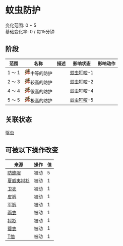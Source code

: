 # 蚊虫防护  
变化范围: 0 ~ 5  
基础变化率: 0 / 每15分钟  
## 阶段  
范围  |  名称  |  描述  |  影响状态  |  影响动作  
----  |  ----  |  ----  |  ----  |  ----  
1 ～ 1  |  <img decoding="async" src="Sprite/Bugs.png" href="a.md" style="max-width:20px;max-height:20px;">中等的防护  |    |  [蚊虫叮咬](BugDamage.md)-1  |    
2 ～ 3  |  <img decoding="async" src="Sprite/Bugs.png" href="a.md" style="max-width:20px;max-height:20px;">较高的防护  |    |  [蚊虫叮咬](BugDamage.md)-2  |    
4 ～ 4  |  <img decoding="async" src="Sprite/Bugs.png" href="a.md" style="max-width:20px;max-height:20px;">很高的防护  |    |  [蚊虫叮咬](BugDamage.md)-4  |    
5 ～ 5  |  <img decoding="async" src="Sprite/Bugs.png" href="a.md" style="max-width:20px;max-height:20px;">极高的防护  |    |  [蚊虫叮咬](BugDamage.md)-5  |    
## 关联状态  
[驱虫](BugRepellentApplied.md)  
## 可被以下操作改变  
来源  |  操作  |  值  
----  |  ----  |  ----  
[防蜂服](BeeSuit.md)  |  被动  |  5  
[夏威夷衬衫](HawaiianShirt.md)  |  被动  |  1  
[卫衣](HoodieRetromation.md)  |  被动  |  1  
[皮裤](LeatherPants.md)  |  被动  |  1  
[军裤](MilitaryPants.md)  |  被动  |  1  
[雨衣](Raincoat.md)  |  被动  |  1  
[衬衫](ShirtFiber.md)  |  被动  |  1  
[蓑衣](StrawCape.md)  |  被动  |  1  
[T恤](T-Shirt.md)  |  被动  |  1  
